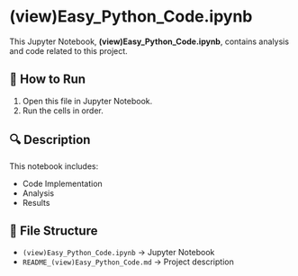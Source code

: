 # (view)Easy_Python_Code.ipynb

This Jupyter Notebook, **(view)Easy_Python_Code.ipynb**, contains analysis and code related to this project.

## 📌 How to Run
1. Open this file in Jupyter Notebook.
2. Run the cells in order.

## 🔍 Description
This notebook includes:
- Code Implementation
- Analysis
- Results

## 📂 File Structure
- `(view)Easy_Python_Code.ipynb` → Jupyter Notebook
- `README_(view)Easy_Python_Code.md` → Project description

